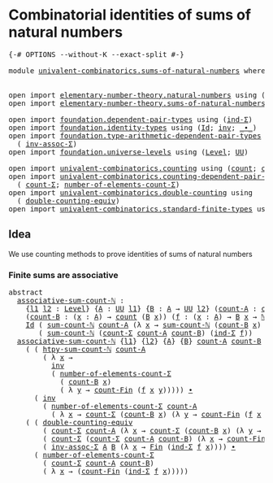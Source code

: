 # Combinatorial identities of sums of natural numbers

<pre class="Agda"><a id="64" class="Symbol">{-#</a> <a id="68" class="Keyword">OPTIONS</a> <a id="76" class="Pragma">--without-K</a> <a id="88" class="Pragma">--exact-split</a> <a id="102" class="Symbol">#-}</a>

<a id="107" class="Keyword">module</a> <a id="114" href="univalent-combinatorics.sums-of-natural-numbers.html" class="Module">univalent-combinatorics.sums-of-natural-numbers</a> <a id="162" class="Keyword">where</a>


<a id="170" class="Keyword">open</a> <a id="175" class="Keyword">import</a> <a id="182" href="elementary-number-theory.natural-numbers.html" class="Module">elementary-number-theory.natural-numbers</a> <a id="223" class="Keyword">using</a> <a id="229" class="Symbol">(</a><a id="230" href="elementary-number-theory.natural-numbers.html#1444" class="Datatype">ℕ</a><a id="231" class="Symbol">)</a>
<a id="233" class="Keyword">open</a> <a id="238" class="Keyword">import</a> <a id="245" href="elementary-number-theory.sums-of-natural-numbers.html" class="Module">elementary-number-theory.sums-of-natural-numbers</a> <a id="294" class="Keyword">public</a>

<a id="302" class="Keyword">open</a> <a id="307" class="Keyword">import</a> <a id="314" href="foundation.dependent-pair-types.html" class="Module">foundation.dependent-pair-types</a> <a id="346" class="Keyword">using</a> <a id="352" class="Symbol">(</a><a id="353" href="foundation-core.dependent-pair-types.html#687" class="Function">ind-Σ</a><a id="358" class="Symbol">)</a>
<a id="360" class="Keyword">open</a> <a id="365" class="Keyword">import</a> <a id="372" href="foundation.identity-types.html" class="Module">foundation.identity-types</a> <a id="398" class="Keyword">using</a> <a id="404" class="Symbol">(</a><a id="405" href="foundation-core.identity-types.html#641" class="Datatype">Id</a><a id="407" class="Symbol">;</a> <a id="409" href="foundation-core.identity-types.html#1552" class="Function">inv</a><a id="412" class="Symbol">;</a> <a id="414" href="foundation-core.identity-types.html#1239" class="Function Operator">_∙_</a><a id="417" class="Symbol">)</a>
<a id="419" class="Keyword">open</a> <a id="424" class="Keyword">import</a> <a id="431" href="foundation.type-arithmetic-dependent-pair-types.html" class="Module">foundation.type-arithmetic-dependent-pair-types</a> <a id="479" class="Keyword">using</a>
  <a id="487" class="Symbol">(</a> <a id="489" href="foundation-core.type-arithmetic-dependent-pair-types.html#5795" class="Function">inv-assoc-Σ</a><a id="500" class="Symbol">)</a>
<a id="502" class="Keyword">open</a> <a id="507" class="Keyword">import</a> <a id="514" href="foundation.universe-levels.html" class="Module">foundation.universe-levels</a> <a id="541" class="Keyword">using</a> <a id="547" class="Symbol">(</a><a id="548" href="Agda.Primitive.html#597" class="Postulate">Level</a><a id="553" class="Symbol">;</a> <a id="555" href="foundation-core.universe-levels.html#222" class="Primitive">UU</a><a id="557" class="Symbol">)</a>

<a id="560" class="Keyword">open</a> <a id="565" class="Keyword">import</a> <a id="572" href="univalent-combinatorics.counting.html" class="Module">univalent-combinatorics.counting</a> <a id="605" class="Keyword">using</a> <a id="611" class="Symbol">(</a><a id="612" href="univalent-combinatorics.counting.html#1746" class="Function">count</a><a id="617" class="Symbol">;</a> <a id="619" href="univalent-combinatorics.counting.html#2576" class="Function">count-Fin</a><a id="628" class="Symbol">)</a>
<a id="630" class="Keyword">open</a> <a id="635" class="Keyword">import</a> <a id="642" href="univalent-combinatorics.counting-dependent-pair-types.html" class="Module">univalent-combinatorics.counting-dependent-pair-types</a> <a id="696" class="Keyword">using</a>
  <a id="704" class="Symbol">(</a> <a id="706" href="univalent-combinatorics.counting-dependent-pair-types.html#3962" class="Function">count-Σ</a><a id="713" class="Symbol">;</a> <a id="715" href="univalent-combinatorics.counting-dependent-pair-types.html#4938" class="Function">number-of-elements-count-Σ</a><a id="741" class="Symbol">)</a>
<a id="743" class="Keyword">open</a> <a id="748" class="Keyword">import</a> <a id="755" href="univalent-combinatorics.double-counting.html" class="Module">univalent-combinatorics.double-counting</a> <a id="795" class="Keyword">using</a>
  <a id="803" class="Symbol">(</a> <a id="805" href="univalent-combinatorics.double-counting.html#798" class="Function">double-counting-equiv</a><a id="826" class="Symbol">)</a>
<a id="828" class="Keyword">open</a> <a id="833" class="Keyword">import</a> <a id="840" href="univalent-combinatorics.standard-finite-types.html" class="Module">univalent-combinatorics.standard-finite-types</a> <a id="886" class="Keyword">using</a> <a id="892" class="Symbol">(</a><a id="893" href="univalent-combinatorics.standard-finite-types.html#1975" class="Function">Fin</a><a id="896" class="Symbol">)</a>
</pre>
## Idea

We use counting methods to prove identities of sums of natural numbers

### Finite sums are associative

<pre class="Agda"><a id="1025" class="Keyword">abstract</a>
  <a id="associative-sum-count-ℕ"></a><a id="1036" href="univalent-combinatorics.sums-of-natural-numbers.html#1036" class="Function">associative-sum-count-ℕ</a> <a id="1060" class="Symbol">:</a>
    <a id="1066" class="Symbol">{</a><a id="1067" href="univalent-combinatorics.sums-of-natural-numbers.html#1067" class="Bound">l1</a> <a id="1070" href="univalent-combinatorics.sums-of-natural-numbers.html#1070" class="Bound">l2</a> <a id="1073" class="Symbol">:</a> <a id="1075" href="Agda.Primitive.html#597" class="Postulate">Level</a><a id="1080" class="Symbol">}</a> <a id="1082" class="Symbol">{</a><a id="1083" href="univalent-combinatorics.sums-of-natural-numbers.html#1083" class="Bound">A</a> <a id="1085" class="Symbol">:</a> <a id="1087" href="foundation-core.universe-levels.html#222" class="Primitive">UU</a> <a id="1090" href="univalent-combinatorics.sums-of-natural-numbers.html#1067" class="Bound">l1</a><a id="1092" class="Symbol">}</a> <a id="1094" class="Symbol">{</a><a id="1095" href="univalent-combinatorics.sums-of-natural-numbers.html#1095" class="Bound">B</a> <a id="1097" class="Symbol">:</a> <a id="1099" href="univalent-combinatorics.sums-of-natural-numbers.html#1083" class="Bound">A</a> <a id="1101" class="Symbol">→</a> <a id="1103" href="foundation-core.universe-levels.html#222" class="Primitive">UU</a> <a id="1106" href="univalent-combinatorics.sums-of-natural-numbers.html#1070" class="Bound">l2</a><a id="1108" class="Symbol">}</a> <a id="1110" class="Symbol">(</a><a id="1111" href="univalent-combinatorics.sums-of-natural-numbers.html#1111" class="Bound">count-A</a> <a id="1119" class="Symbol">:</a> <a id="1121" href="univalent-combinatorics.counting.html#1746" class="Function">count</a> <a id="1127" href="univalent-combinatorics.sums-of-natural-numbers.html#1083" class="Bound">A</a><a id="1128" class="Symbol">)</a>
    <a id="1134" class="Symbol">(</a><a id="1135" href="univalent-combinatorics.sums-of-natural-numbers.html#1135" class="Bound">count-B</a> <a id="1143" class="Symbol">:</a> <a id="1145" class="Symbol">(</a><a id="1146" href="univalent-combinatorics.sums-of-natural-numbers.html#1146" class="Bound">x</a> <a id="1148" class="Symbol">:</a> <a id="1150" href="univalent-combinatorics.sums-of-natural-numbers.html#1083" class="Bound">A</a><a id="1151" class="Symbol">)</a> <a id="1153" class="Symbol">→</a> <a id="1155" href="univalent-combinatorics.counting.html#1746" class="Function">count</a> <a id="1161" class="Symbol">(</a><a id="1162" href="univalent-combinatorics.sums-of-natural-numbers.html#1095" class="Bound">B</a> <a id="1164" href="univalent-combinatorics.sums-of-natural-numbers.html#1146" class="Bound">x</a><a id="1165" class="Symbol">))</a> <a id="1168" class="Symbol">(</a><a id="1169" href="univalent-combinatorics.sums-of-natural-numbers.html#1169" class="Bound">f</a> <a id="1171" class="Symbol">:</a> <a id="1173" class="Symbol">(</a><a id="1174" href="univalent-combinatorics.sums-of-natural-numbers.html#1174" class="Bound">x</a> <a id="1176" class="Symbol">:</a> <a id="1178" href="univalent-combinatorics.sums-of-natural-numbers.html#1083" class="Bound">A</a><a id="1179" class="Symbol">)</a> <a id="1181" class="Symbol">→</a> <a id="1183" href="univalent-combinatorics.sums-of-natural-numbers.html#1095" class="Bound">B</a> <a id="1185" href="univalent-combinatorics.sums-of-natural-numbers.html#1174" class="Bound">x</a> <a id="1187" class="Symbol">→</a> <a id="1189" href="elementary-number-theory.natural-numbers.html#1444" class="Datatype">ℕ</a><a id="1190" class="Symbol">)</a> <a id="1192" class="Symbol">→</a>
    <a id="1198" href="foundation-core.identity-types.html#641" class="Datatype">Id</a> <a id="1201" class="Symbol">(</a> <a id="1203" href="elementary-number-theory.sums-of-natural-numbers.html#1461" class="Function">sum-count-ℕ</a> <a id="1215" href="univalent-combinatorics.sums-of-natural-numbers.html#1111" class="Bound">count-A</a> <a id="1223" class="Symbol">(λ</a> <a id="1226" href="univalent-combinatorics.sums-of-natural-numbers.html#1226" class="Bound">x</a> <a id="1228" class="Symbol">→</a> <a id="1230" href="elementary-number-theory.sums-of-natural-numbers.html#1461" class="Function">sum-count-ℕ</a> <a id="1242" class="Symbol">(</a><a id="1243" href="univalent-combinatorics.sums-of-natural-numbers.html#1135" class="Bound">count-B</a> <a id="1251" href="univalent-combinatorics.sums-of-natural-numbers.html#1226" class="Bound">x</a><a id="1252" class="Symbol">)</a> <a id="1254" class="Symbol">(</a><a id="1255" href="univalent-combinatorics.sums-of-natural-numbers.html#1169" class="Bound">f</a> <a id="1257" href="univalent-combinatorics.sums-of-natural-numbers.html#1226" class="Bound">x</a><a id="1258" class="Symbol">)))</a>
       <a id="1269" class="Symbol">(</a> <a id="1271" href="elementary-number-theory.sums-of-natural-numbers.html#1461" class="Function">sum-count-ℕ</a> <a id="1283" class="Symbol">(</a><a id="1284" href="univalent-combinatorics.counting-dependent-pair-types.html#3962" class="Function">count-Σ</a> <a id="1292" href="univalent-combinatorics.sums-of-natural-numbers.html#1111" class="Bound">count-A</a> <a id="1300" href="univalent-combinatorics.sums-of-natural-numbers.html#1135" class="Bound">count-B</a><a id="1307" class="Symbol">)</a> <a id="1309" class="Symbol">(</a><a id="1310" href="foundation-core.dependent-pair-types.html#687" class="Function">ind-Σ</a> <a id="1316" href="univalent-combinatorics.sums-of-natural-numbers.html#1169" class="Bound">f</a><a id="1317" class="Symbol">))</a>
  <a id="1322" href="univalent-combinatorics.sums-of-natural-numbers.html#1036" class="Function">associative-sum-count-ℕ</a> <a id="1346" class="Symbol">{</a><a id="1347" href="univalent-combinatorics.sums-of-natural-numbers.html#1347" class="Bound">l1</a><a id="1349" class="Symbol">}</a> <a id="1351" class="Symbol">{</a><a id="1352" href="univalent-combinatorics.sums-of-natural-numbers.html#1352" class="Bound">l2</a><a id="1354" class="Symbol">}</a> <a id="1356" class="Symbol">{</a><a id="1357" href="univalent-combinatorics.sums-of-natural-numbers.html#1357" class="Bound">A</a><a id="1358" class="Symbol">}</a> <a id="1360" class="Symbol">{</a><a id="1361" href="univalent-combinatorics.sums-of-natural-numbers.html#1361" class="Bound">B</a><a id="1362" class="Symbol">}</a> <a id="1364" href="univalent-combinatorics.sums-of-natural-numbers.html#1364" class="Bound">count-A</a> <a id="1372" href="univalent-combinatorics.sums-of-natural-numbers.html#1372" class="Bound">count-B</a> <a id="1380" href="univalent-combinatorics.sums-of-natural-numbers.html#1380" class="Bound">f</a> <a id="1382" class="Symbol">=</a>
    <a id="1388" class="Symbol">(</a> <a id="1390" class="Symbol">(</a> <a id="1392" href="elementary-number-theory.sums-of-natural-numbers.html#1913" class="Function">htpy-sum-count-ℕ</a> <a id="1409" href="univalent-combinatorics.sums-of-natural-numbers.html#1364" class="Bound">count-A</a>
        <a id="1425" class="Symbol">(</a> <a id="1427" class="Symbol">λ</a> <a id="1429" href="univalent-combinatorics.sums-of-natural-numbers.html#1429" class="Bound">x</a> <a id="1431" class="Symbol">→</a>
          <a id="1443" href="foundation-core.identity-types.html#1552" class="Function">inv</a>
          <a id="1457" class="Symbol">(</a> <a id="1459" href="univalent-combinatorics.counting-dependent-pair-types.html#4938" class="Function">number-of-elements-count-Σ</a>
            <a id="1498" class="Symbol">(</a> <a id="1500" href="univalent-combinatorics.sums-of-natural-numbers.html#1372" class="Bound">count-B</a> <a id="1508" href="univalent-combinatorics.sums-of-natural-numbers.html#1429" class="Bound">x</a><a id="1509" class="Symbol">)</a>
            <a id="1523" class="Symbol">(</a> <a id="1525" class="Symbol">λ</a> <a id="1527" href="univalent-combinatorics.sums-of-natural-numbers.html#1527" class="Bound">y</a> <a id="1529" class="Symbol">→</a> <a id="1531" href="univalent-combinatorics.counting.html#2576" class="Function">count-Fin</a> <a id="1541" class="Symbol">(</a><a id="1542" href="univalent-combinatorics.sums-of-natural-numbers.html#1380" class="Bound">f</a> <a id="1544" href="univalent-combinatorics.sums-of-natural-numbers.html#1429" class="Bound">x</a> <a id="1546" href="univalent-combinatorics.sums-of-natural-numbers.html#1527" class="Bound">y</a><a id="1547" class="Symbol">)))))</a> <a id="1553" href="foundation-core.identity-types.html#1239" class="Function Operator">∙</a>
      <a id="1561" class="Symbol">(</a> <a id="1563" href="foundation-core.identity-types.html#1552" class="Function">inv</a>
        <a id="1575" class="Symbol">(</a> <a id="1577" href="univalent-combinatorics.counting-dependent-pair-types.html#4938" class="Function">number-of-elements-count-Σ</a> <a id="1604" href="univalent-combinatorics.sums-of-natural-numbers.html#1364" class="Bound">count-A</a>
          <a id="1622" class="Symbol">(</a> <a id="1624" class="Symbol">λ</a> <a id="1626" href="univalent-combinatorics.sums-of-natural-numbers.html#1626" class="Bound">x</a> <a id="1628" class="Symbol">→</a> <a id="1630" href="univalent-combinatorics.counting-dependent-pair-types.html#3962" class="Function">count-Σ</a> <a id="1638" class="Symbol">(</a><a id="1639" href="univalent-combinatorics.sums-of-natural-numbers.html#1372" class="Bound">count-B</a> <a id="1647" href="univalent-combinatorics.sums-of-natural-numbers.html#1626" class="Bound">x</a><a id="1648" class="Symbol">)</a> <a id="1650" class="Symbol">(λ</a> <a id="1653" href="univalent-combinatorics.sums-of-natural-numbers.html#1653" class="Bound">y</a> <a id="1655" class="Symbol">→</a> <a id="1657" href="univalent-combinatorics.counting.html#2576" class="Function">count-Fin</a> <a id="1667" class="Symbol">(</a><a id="1668" href="univalent-combinatorics.sums-of-natural-numbers.html#1380" class="Bound">f</a> <a id="1670" href="univalent-combinatorics.sums-of-natural-numbers.html#1626" class="Bound">x</a> <a id="1672" href="univalent-combinatorics.sums-of-natural-numbers.html#1653" class="Bound">y</a><a id="1673" class="Symbol">))))))</a> <a id="1680" href="foundation-core.identity-types.html#1239" class="Function Operator">∙</a>
    <a id="1686" class="Symbol">(</a> <a id="1688" class="Symbol">(</a> <a id="1690" href="univalent-combinatorics.double-counting.html#798" class="Function">double-counting-equiv</a>
        <a id="1720" class="Symbol">(</a> <a id="1722" href="univalent-combinatorics.counting-dependent-pair-types.html#3962" class="Function">count-Σ</a> <a id="1730" href="univalent-combinatorics.sums-of-natural-numbers.html#1364" class="Bound">count-A</a> <a id="1738" class="Symbol">(λ</a> <a id="1741" href="univalent-combinatorics.sums-of-natural-numbers.html#1741" class="Bound">x</a> <a id="1743" class="Symbol">→</a> <a id="1745" href="univalent-combinatorics.counting-dependent-pair-types.html#3962" class="Function">count-Σ</a> <a id="1753" class="Symbol">(</a><a id="1754" href="univalent-combinatorics.sums-of-natural-numbers.html#1372" class="Bound">count-B</a> <a id="1762" href="univalent-combinatorics.sums-of-natural-numbers.html#1741" class="Bound">x</a><a id="1763" class="Symbol">)</a> <a id="1765" class="Symbol">(λ</a> <a id="1768" href="univalent-combinatorics.sums-of-natural-numbers.html#1768" class="Bound">y</a> <a id="1770" class="Symbol">→</a> <a id="1772" href="univalent-combinatorics.counting.html#2576" class="Function">count-Fin</a> <a id="1782" class="Symbol">(</a><a id="1783" href="univalent-combinatorics.sums-of-natural-numbers.html#1380" class="Bound">f</a> <a id="1785" href="univalent-combinatorics.sums-of-natural-numbers.html#1741" class="Bound">x</a> <a id="1787" href="univalent-combinatorics.sums-of-natural-numbers.html#1768" class="Bound">y</a><a id="1788" class="Symbol">))))</a>
        <a id="1801" class="Symbol">(</a> <a id="1803" href="univalent-combinatorics.counting-dependent-pair-types.html#3962" class="Function">count-Σ</a> <a id="1811" class="Symbol">(</a><a id="1812" href="univalent-combinatorics.counting-dependent-pair-types.html#3962" class="Function">count-Σ</a> <a id="1820" href="univalent-combinatorics.sums-of-natural-numbers.html#1364" class="Bound">count-A</a> <a id="1828" href="univalent-combinatorics.sums-of-natural-numbers.html#1372" class="Bound">count-B</a><a id="1835" class="Symbol">)</a> <a id="1837" class="Symbol">(λ</a> <a id="1840" href="univalent-combinatorics.sums-of-natural-numbers.html#1840" class="Bound">x</a> <a id="1842" class="Symbol">→</a> <a id="1844" href="univalent-combinatorics.counting.html#2576" class="Function">count-Fin</a> <a id="1854" class="Symbol">(</a><a id="1855" href="foundation-core.dependent-pair-types.html#687" class="Function">ind-Σ</a> <a id="1861" href="univalent-combinatorics.sums-of-natural-numbers.html#1380" class="Bound">f</a> <a id="1863" href="univalent-combinatorics.sums-of-natural-numbers.html#1840" class="Bound">x</a><a id="1864" class="Symbol">)))</a>
        <a id="1876" class="Symbol">(</a> <a id="1878" href="foundation-core.type-arithmetic-dependent-pair-types.html#5795" class="Function">inv-assoc-Σ</a> <a id="1890" href="univalent-combinatorics.sums-of-natural-numbers.html#1357" class="Bound">A</a> <a id="1892" href="univalent-combinatorics.sums-of-natural-numbers.html#1361" class="Bound">B</a> <a id="1894" class="Symbol">(λ</a> <a id="1897" href="univalent-combinatorics.sums-of-natural-numbers.html#1897" class="Bound">x</a> <a id="1899" class="Symbol">→</a> <a id="1901" href="univalent-combinatorics.standard-finite-types.html#1975" class="Function">Fin</a> <a id="1905" class="Symbol">(</a><a id="1906" href="foundation-core.dependent-pair-types.html#687" class="Function">ind-Σ</a> <a id="1912" href="univalent-combinatorics.sums-of-natural-numbers.html#1380" class="Bound">f</a> <a id="1914" href="univalent-combinatorics.sums-of-natural-numbers.html#1897" class="Bound">x</a><a id="1915" class="Symbol">))))</a> <a id="1920" href="foundation-core.identity-types.html#1239" class="Function Operator">∙</a>
      <a id="1928" class="Symbol">(</a> <a id="1930" href="univalent-combinatorics.counting-dependent-pair-types.html#4938" class="Function">number-of-elements-count-Σ</a>
        <a id="1965" class="Symbol">(</a> <a id="1967" href="univalent-combinatorics.counting-dependent-pair-types.html#3962" class="Function">count-Σ</a> <a id="1975" href="univalent-combinatorics.sums-of-natural-numbers.html#1364" class="Bound">count-A</a> <a id="1983" href="univalent-combinatorics.sums-of-natural-numbers.html#1372" class="Bound">count-B</a><a id="1990" class="Symbol">)</a>
        <a id="2000" class="Symbol">(</a> <a id="2002" class="Symbol">λ</a> <a id="2004" href="univalent-combinatorics.sums-of-natural-numbers.html#2004" class="Bound">x</a> <a id="2006" class="Symbol">→</a> <a id="2008" class="Symbol">(</a><a id="2009" href="univalent-combinatorics.counting.html#2576" class="Function">count-Fin</a> <a id="2019" class="Symbol">(</a><a id="2020" href="foundation-core.dependent-pair-types.html#687" class="Function">ind-Σ</a> <a id="2026" href="univalent-combinatorics.sums-of-natural-numbers.html#1380" class="Bound">f</a> <a id="2028" href="univalent-combinatorics.sums-of-natural-numbers.html#2004" class="Bound">x</a><a id="2029" class="Symbol">)))))</a>
</pre>